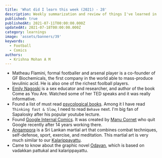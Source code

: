 ```yaml
---
title: 'What did I learn this week (2021) - 28'
description: Weekly summarization and review of things I've learned in the second week of July 2021 
published: true
publishedAt: 2021-07-11T00:00:00.000Z
updatedAt: 2021-07-18T00:00:00.000Z
category: learnings
image: 'assets/banners/39'
keywords:  
  - Football
  - Comics
authors:
  - Krishna Mohan A M
---
```


- Matheau Flamini, formal footballer and arsenal player is a co-founder of GF Biochemicals, the first company in the world able to mass-produce levulinic acid. He is also one of the richest foolball players.
- [Emily Nagoski](https://en.wikipedia.org/wiki/Emily_Nagoski) is a sex educator and researcher, and author of the book Come as You Are. Watched some of her TED speaks and it was really informative. 
- Found a list of must read [psycological books](https://durmonski.com/reading-lists/must-read-psychology-books/). Among it I have read `Thinking fast & Slow`, I need to read `Behave` next. I'm big fan of Sapalosky after his popular youtube lecture.
- Found [Google Internal Comics](https://goomics.net/). It was created by [Manu Cornet](https://markets.businessinsider.com/news/stocks/google-cartoonist-manu-cornet-quits-company-after-14-years-2021-7) who quit Google recently after 14 years working there.
- [Angampora](https://en.wikipedia.org/wiki/Angampora) is a Sri Lankan martial art that combines combat techniques, self-defense, sport, exercise, and meditation. This martial art is very much similar to our [Kalarippayattu](https://en.wikipedia.org/wiki/Kalaripayattu).
- Came to know about the graphic novel [Odayan](https://nihodomedia.com/portfolio-item/odayan/), which is based on vadakkan pattukal and kalarippayattu.